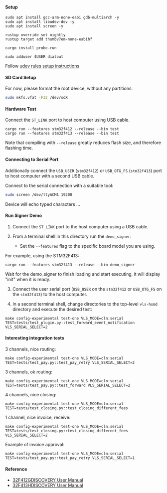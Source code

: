 #### Setup

```
sudo apt install gcc-arm-none-eabi gdb-multiarch -y
sudo apt install libudev-dev -y
sudo apt install screen -y

rustup override set nightly
rustup target add thumbv7em-none-eabihf

cargo install probe-run

sudo adduser $USER dialout
```

Follow [udev rules setup instructions](https://probe.rs/docs/getting-started/probe-setup/)

#### SD Card Setup

For now, please format the root device, without any partitions.

```sh
sudo mkfs.vfat -F32 /dev/sdX
```

#### Hardware Test

Connect the `ST_LINK` port to host computer using USB cable.

```
cargo run --features stm32f412 --release --bin test
cargo run --features stm32f413 --release --bin test
```

Note that compiling with `--release` greatly reduces flash size, and therefore flashing time.

#### Connecting to Serial Port

Additionally connect the `USB_USER` (`stm32f412`) or `USB_OTG_FS`
(`stm32f413`) port to host computer with a second USB cable.

Connect to the serial connection with a suitable tool:
```sh
sudo screen /dev/ttyACM1 19200
```

Device will echo typed characters ...

#### Run Signer Demo

1. Connect the `ST_LINK` port to the host computer using a USB cable.

2. From a terminal shell in this directory run the `demo_signer`:
   - Set the `--features` flag to the specific board model you are using.

For example, using the STM32F413:
```
cargo run --features stm32f413 --release --bin demo_signer
```
Wait for the demo_signer to finish loading and start executing, it will display
"init" when it is ready.

3. Connect the user serial port (`USB_USER` on the `stm32f412` or
   `USB_OTG_FS` on the `stm32f413`) to the host computer.

4. In a second terminal shell, change directories to the top-level
   `vls-hsmd` directory and execute the desired test:
```
make config-experimental test-one VLS_MODE=cln:serial TEST=tests/test_plugin.py::test_forward_event_notification VLS_SERIAL_SELECT=2
```

#### Interesting integration tests

3 channels, nice routing:
```
make config-experimental test-one VLS_MODE=cln:serial TEST=tests/test_pay.py::test_pay_retry VLS_SERIAL_SELECT=2
```

3 channels, ok routing:
```
make config-experimental test-one VLS_MODE=cln:serial TEST=tests/test_pay.py::test_forward VLS_SERIAL_SELECT=2
```

4 channels, nice closing:
```
make config-experimental test-one VLS_MODE=cln:serial TEST=tests/test_closing.py::test_closing_different_fees
```

1 channel, nice invoice, receive:
```
make config-experimental test-one VLS_MODE=cln:serial TEST=tests/test_closing.py::test_closing_different_fees VLS_SERIAL_SELECT=2
```

Example of invoice approval:
```
make config-experimental test-one VLS_MODE=cln:serial TEST=tests/test_pay.py::test_pay_retry VLS_SERIAL_SELECT=1
```


#### Reference

- [32F412GDISCOVERY User Manual](https://www.st.com/resource/en/user_manual/um2032-discovery-kit-with-stm32f412zg-mcu-stmicroelectronics.pdf)
- [32F413HDISCOVERY User Manual](https://www.st.com/resource/en/user_manual/um2135-discovery-kit-with-stm32f413zh-mcu-stmicroelectronics.pdf)

